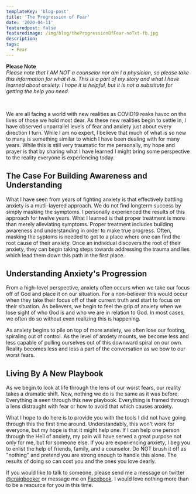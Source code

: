 ```yaml
---
templateKey: 'blog-post'
title: 'The Progression of Fear'
date: '2020-04-11'
featuredpost: false
featuredimage: /img/blog/theProgressionOfFear-noTxt-fb.jpg
description:
tags:
  - Fear
---
```


**Please Note**<br/>
_Please note that I AM NOT a counselor nor am I a physician, so please take this information for what it is. This is a part of my story and what I have learned about anxiety. I hope it is helpful, but it is not a substitute for getting the help you need._



<br/>

We are all facing a world with new realities as COVID19 reaks havoc on the lives of those we hold most dear. As these new realities begin to settle in, I have observed unparrallel levels of fear and anxiety just about every direction I turn. While I am no expert, I believe that much of what is so new to many is something similar to which I have been dealing with for many years. While this is still very traumatic for me personally, my hope and prayer is that by sharing what I have learned I might bring some perspective to the reality everyone is experiencing today.


## The Case For Building Awareness and Understanding

What I have seen from years of fighting anxiety is that effectively battling anxiety is a mutli-layered approach. We do not find longterm success by simply masking the symptoms. I personally experienced the results of this approach for twelve years. What I learned is that proper treatment is more than merely alleviating symptoms. Proper treatment includes building awareness and understanding in order to make true progress. Often, masking the syptoms is needed to get to a place where one can find the root cause of their anxiety. Once an individual discovers the root of their anxiety, they can begin taking steps towards addressing the trauma and lies which lead them down this path in the first place.

## Understanding Anxiety's Progression

From a high-level perspective, anxiety often occurs when we take our focus off of God and place it on our situation. For a non-believer this would occur when they take their focus off of their current truth and start to focus on their situation. As believers, we begin to feel the grip of anxiety when we lose sight of who God is and who we are in relation to God. In most cases, we often do so without even realizing this is happening.

As anxiety begins to pile on top of more anxiety, we often lose our footing, spiraling out of control. As the level of anxiety mounts, we become less and less capable of pulling ourselves out of this downward spiral on our own. Reality becomes less and less a part of the conversation as we bow to our worst fears.

## Living By A New Playbook

As we begin to look at life through the lens of our worst fears, our reality takes a dramatic shift. Now, nothing we do is the same as it was before. Everything is seen through this new playbook. Everything is framed through a lens distraught with fear or how to avoid that which causes anxiety.

What I hope to do here is to provide you with the tools I did not have going through this the first time around. Understandably, this won't work for everyone, but my hope is that it might help one. If I can help one person through the Hell of anxiety, my pain will have served a great purpose not only for me, but for someone else. If you are experiencing anxiety, I beg you to enlist the help of friends, family, and a counselor. Do NOT brush it off as "nothing" and pretend you are strong enough to handle this alone. The results of doing so can cost you and the ones you love dearly.

If you would like to talk to someone, please send me a message on twitter [@craigbooker](https://twitter.com/craigbooker) or message me on [Facebook](https://www.facebook.com/craigbooker/). I would love nothing more than to be a resource for you in this time.